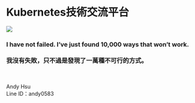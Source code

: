 # Kubernetes技術交流平台
![](https://kubernetes.io/images/community/kubernetes-community-final-02.jpg)

### I have not failed. I’ve just found 10,000 ways that won’t work.<br><br>我沒有失敗，只不過是發現了一萬種不可行的方式。

<br>
<br>
Andy Hsu<br>
Line ID：andy0583
